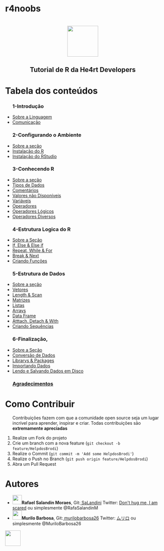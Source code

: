 ﻿
<h1>r4noobs</h1>
<h1 align="Center"><img src="https://upload.wikimedia.org/wikipedia/commons/thumb/1/1b/R_logo.svg/1200px-R_logo.svg.png" wight="100" height="100"></h1>

<h2 align="Center">Tutorial de R da He4rt Developers</h2>

<h1>Tabela dos conteúdos</h1>
<ul>
<h3>1-Introdução</h3>
    <li><a href="https://github.com/SaLandini/r4noobs/blob/master/introducao/about.md">Sobre a Linguagem</a></li>
    <li><a href="https://github.com/SaLandini/r4noobs/blob/master/introducao/talkabout.md">Comunicação</a></li>
<h3>2-Configurando o Ambiente</h3>
    <li><a href="https://github.com/SaLandini/r4noobs/blob/master/ambiente_conf/intro.md">Sobre a seção</a></li>
    <li><a href="https://github.com/SaLandini/r4noobs/blob/master/ambiente_conf/instal_r.md">Instalação do R</a></li>
    <li><a href="https://github.com/SaLandini/r4noobs/blob/master/ambiente_conf/instal_rstudio.md">Instalação do RStudio</a></li>
<h3>3-Conhecendo R</h3>
    <li><a href="https://github.com/SaLandini/r4noobs/blob/master/r/about_new.md">Sobre a seção</a></li>
    <li><a href="https://github.com/SaLandini/r4noobs/blob/master/r/dados.md">Tipos de Dados</a></li>
    <li><a href="https://github.com/SaLandini/r4noobs/blob/master/r/Coments.md">Comentários</a></li>
    <li><a href="https://github.com/SaLandini/r4noobs/blob/master/r/NA.md">Valores não Disponíveis</a></li>
    <li><a href="https://github.com/SaLandini/r4noobs/blob/master/r/var.md">Variáveis</a></li>
    <li><a href="https://github.com/SaLandini/r4noobs/blob/master/r/operadore.md">Operadores</a</li>
    <li><a href="https://github.com/SaLandini/r4noobs/blob/master/r/operadores_logicos.md">Operadores Lógicos</a></li>
    <li><a href="https://github.com/SaLandini/r4noobs/blob/master/r/operadores_diver.md">Operadores Diversos</a></li>
<h3>4-Estrutura Logica do R</h3>
    <li><a href="https://github.com/SaLandini/r4noobs/blob/master/estrutura_logica/seção_sobre.md">Sobre a Seção</a></li>
    <li><a href="https://github.com/SaLandini/r4noobs/blob/master/estrutura_logica/if_else.md">If, Else & Else if</a></li>
    <li><a href="https://github.com/SaLandini/r4noobs/blob/master/estrutura_logica/repeat_for_while.md">Repeat, While & For</a></li>
    <li><a href="https://github.com/SaLandini/r4noobs/blob/master/estrutura_logica/break_next.md">Break & Next</a></li>
    <li><a href="https://github.com/SaLandini/r4noobs/blob/master/estrutura_logica/crian_funçôes.md">Criando Funções</a></li>
<h3>5-Estrutura de Dados</h3>
    <li><a href="https://github.com/SaLandini/r4noobs/blob/master/estrutura_dados/sobre.md">Sobre a seção</a></li>
    <li><a href="https://github.com/SaLandini/r4noobs/blob/master/estrutura_dados/vetores.md">Vetores</a></li>
    <li><a href="https://github.com/SaLandini/r4noobs/blob/master/estrutura_dados/len_e_scan.md">Length & Scan</a></li>
    <li><a href="https://github.com/SaLandini/r4noobs/blob/master/estrutura_dados/matrizes.md">Matrizes</a></li>
     <li><a href="https://github.com/SaLandini/r4noobs/blob/master/estrutura_dados/list.md">Listas</a></li>   
     <li><a href="https://github.com/SaLandini/r4noobs/blob/master/estrutura_dados/arrays.md">Arrays</a></li>
    <li><a href="https://github.com/SaLandini/r4noobs/blob/master/estrutura_dados/data_frame.md">Data Frame</a></li>
    <li><a href="https://github.com/SaLandini/r4noobs/blob/master/estrutura_dados/attach_detach_with.md">Atttach, Detach & With</a></li>
    <li><a href="https://github.com/SaLandini/r4noobs/blob/master/estrutura_dados/crian_sequencias.md">Criando Sequências</a></li>
<h3>6-Finalização,</h3>
    <li><a href="https://github.com/SaLandini/r4noobs/blob/master/fim/s_seção.md">Sobre a Seção</a></li>
    <li><a href="https://github.com/SaLandini/r4noobs/blob/master/fim/conver_dado.md">Conversão de Dados</a></li>
    <li><a href="https://github.com/SaLandini/r4noobs/blob/master/fim/pack.md">Librarys & Packages</a></li>
    <li><a href="https://github.com/SaLandini/r4noobs/blob/master/fim/import_dados.md">Importando Dados</a></li>
    <li><a href="https://github.com/SaLandini/r4noobs/blob/master/fim/lendo_e_salv.md">Lendo e Salvando Dados em Disco</a></li>
<h3><a href="https://github.com/SaLandini/r4noobs/blob/master/fim/agrad.md">Agradecimentos</a></h3>
</ul>

<h1>Como Contribuir</h1>
<ol>
    <p>Contribuições fazem com que a comunidade open source seja um lugar incrível para aprender, inspirar e criar. Todas contribuições são <b>extremamente apreciadas</b></p>
    <li>Realize um Fork do projeto</li>
    <li>Crie um branch com a nova feature (<code>git checkout -b feature/HelpdosBrodi</code>)</li>
    <li>Realize o Commit (<code>git commit -m 'Add some HelpdosBrodi'</code>)</li>
    <li>Realize o Push no Branch (<code>git push origin feature/HelpdosBrodi</code>)</li>
    <li>Abra um Pull Request</li>
</ol>
<h1>Autores</h1>
<ul>
    <li><img src="https://avatars3.githubusercontent.com/u/62630050?s=460&u=e747fa53ebfb82c18fff73bf928b713a2f2ecff5&v=4" widght="30" height="30"><b>Rafael Salandin Moraes</b>, Git:<a href="https://github.com/SaLandini"> SaLandini</a> Twitter: <a href="https://twitter.com/RafaSalandinM">Don't hug me, I am scared</a> ou simplesmente @RafaSalandinM</li>
    <li><img src="https://avatars3.githubusercontent.com/u/64038112?s=400&u=1f095c06ed378ad9d435448c4bbb7f16126a66f8&v=4" widght="30" height="30"><b>Murilo Barbosa</b>, Git:<a href="https://github.com/murilobarbosa26"> murilobarbosa26</a> Twitter: <a href="https://twitter.com/MuriloBarbosa26">ムリロ</a> ou simplesmente @MuriloBarbosa26</li>
</ul>

<img src="https://heartdevs.com/dist/images/logo-he4rt2.png" height="50">
